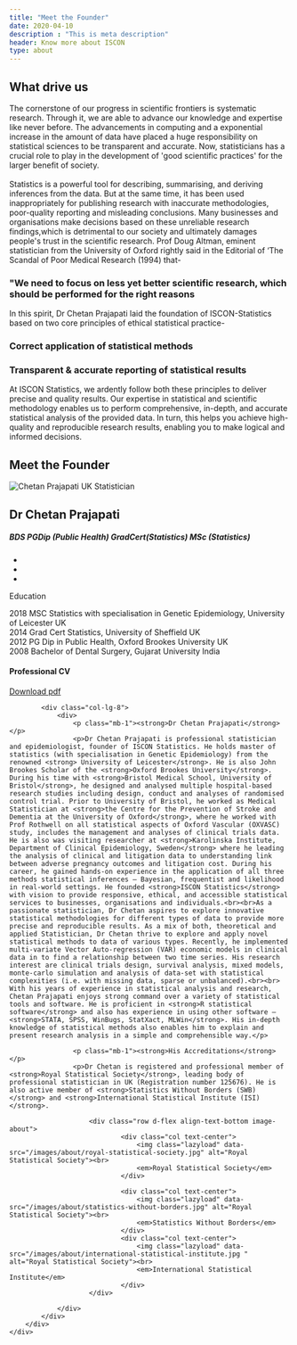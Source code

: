 ```yaml
---
title: "Meet the Founder"
date: 2020-04-10
description : "This is meta description"
header: Know more about ISCON
type: about
---
```

<html>

<div class="section bg4">
    <div class="container">
        <div class="row">
            <div class="col-12 text-center">
                <h2 class="section-title section-title-border mb-4">What drive us</h2>
                <p> The cornerstone of our progress in scientific frontiers is systematic research. Through it, we are able to advance our knowledge and expertise like never before. The advancements in computing and a exponential increase in the amount of data have placed a huge responsibility on statistical sciences to be transparent and accurate. Now, statisticians has a crucial role to play in the development of 'good scientific practices' for the larger benefit of society. <br> <br> Statistics is a powerful tool for describing, summarising, and deriving inferences from the data. But at the same time, it has been used inappropriately for publishing research with inaccurate methodologies, poor-quality reporting and misleading conclusions. Many businesses and organisations  make decisions based on these unreliable research findings,which is detrimental to our society and ultimately damages people's trust in the scientific research. Prof Doug Altman, eminent statistician from the University of Oxford rightly said in the Editorial of ‘The Scandal of Poor Medical Research (1994) that-</p>
            </div>
        </div>
    </div>
</div>
<div class="section">
    <div class="container">
        <div class="row">
            <div class="col-12 text-center">
                <h3> "We need to focus on less yet better scientific research, which should be performed for the right reasons</h3>
            </div>
        </div>
    </div>
</div>
<div class="section bg-secondary">
    <div class="container">
        <div class="row">
            <div class="col-12 text-center text-white">
                <p class="text-white">In this spirit, Dr Chetan Prajapati laid the foundation of ISCON-Statistics based on two core principles of ethical statistical practice-</p>
                <h3 class="text-white">Correct application of statistical methods</h3>
                <h3 class="text-white">Transparent & accurate reporting of statistical results</h3>
            </div>
        </div>
    </div>
</div>
<div class="section bg4">
    <div class="container">
        <div class="row">
            <div class="col-12 text-center">
                <p> At ISCON Statistics, we ardently follow both these principles to deliver precise and quality results. Our expertise in statistical and scientific methodology enables us to perform comprehensive, in-depth, and accurate statistical analysis of the provided data. In turn, this helps you achieve high-quality and reproducible research results, enabling you to make logical and informed decisions.</p>
            </div>
        </div>
    </div>
</div>



<div class="section">
    <div class="container">
        <div class="row">
            <div class="col-12 text-center mb-2">
                <h2 class="section-title section-title-border mb-4">Meet the Founder</h2>
            </div>
            <aside class="col-lg-4">
                <div>
                    <img class="lazyload img-fluid w-100 rounded-top" data-src="/images/about/chetan-statistician-UK-big.svg" alt="Chetan Prajapati UK Statistician">
                    <div class="py-2 px-4 pb-3">
                        <div class="py-2 border-bottom">
                            <h2 class="d-inline-block m-0">Dr Chetan Prajapati</h2>
                        </div>
                        <div class="py-2 border-bottom">
                            <h5 class="mb-0">BDS PGDip (Public Health) GradCert(Statistics) MSc (Statistics)</h5>
                        </div>
                        <div class="py-3 border-bottom">
                            <ul class="list-inline">
                                <li class="list-inline-item mr-2">
                                    <a class="social-icon-lg bg-facebook" href="#"> <i class="ti-facebook"></i> </a>
                                </li>
                                <li class="list-inline-item mx-2">
                                    <a class="social-icon-lg bg-twitter" href="#"> <i class="ti-twitter-alt"></i> </a>
                                </li>
                                <li class="list-inline-item mx-2">
                                    <a class="social-icon-lg bg-linkedin" href="#"> <i class="ti-linkedin"></i> </a>
                                </li>
                            </ul>
                        </div>
                        <div class="py-2 border-bottom">
                            <p class="font-weight-bold text-dark m-0"> Education</p>
                        </div>
                        <div class="py-1 font-sm">
                            <span class="font-weight-bold text-dark">2018</span>
                            <span class="font-primary">MSC Statistics with specialisation in Genetic Epidemiology, University of Leicester UK</span>
                        </div>
                        <div class="py-1 font-sm">
                            <span class="font-weight-bold text-dark">2014</span>
                            <span class="font-primary">Grad Cert Statistics, University of Sheffield UK</span>
                        </div>
                        <div class="py-1 font-sm">
                            <span class="font-weight-bold text-dark">2012</span>
                            <span class="font-primary">PG Dip in Public Health, Oxford Brookes University UK</span>
                        </div>
                        <div class="py-1 font-sm">
                            <span class="font-weight-bold text-dark">2008</span>
                            <span class="font-primary">Bachelor of Dental Surgery, Gujarat University India</span>
                        </div>
                    </div>
                </div>
                <div class="rounded border py-3 px-4 mb-50">
                    <i class="d-inline-block mr-1 ti-files" style="font-size:20px"></i>
                    <h4 class="mb-1 d-inline-block">Professional CV</h4>
                    <a class="font-secondary text-color d-block ml-4" href="#">Download pdf</a>
                </div>
            </aside>

            <div class="col-lg-8">
                <div>
                    <p class="mb-1"><strong>Dr Chetan Prajapati</strong></p>
                    <p>Dr Chetan Prajapati is professional statistician and epidemiologist, founder of ISCON Statistics. He holds master of statistics (with specialisation in Genetic Epidemiology) from the renowned <strong> University of Leicester</strong>. He is also John Brookes Scholar of the <strong>Oxford Brookes University</strong>. During his time with <strong>Bristol Medical School, University of Bristol</strong>, he designed and analysed multiple hospital-based research studies including design, conduct and analyses of randomised control trial. Prior to University of Bristol, he worked as Medical Statistician at <strong>the Centre for the Prevention of Stroke and Dementia at the University of Oxford</strong>, where he worked with Prof Rothwell on all statistical aspects of Oxford Vascular (OXVASC) study, includes the management and analyses of clinical trials data. He is also was visiting researcher at <strong>Karolinska Institute, Department of Clinical Epidemiology, Sweden</strong> where he leading the analysis of clinical and litigation data to understanding link between adverse pregnancy outcomes and litigation cost. During his career, he gained hands-on experience in the application of all three methods statistical inferences – Bayesian, frequentist and likelihood in real-world settings. He founded <strong>ISCON Statistics</strong> with vision to provide responsive, ethical, and accessible statistical services to businesses, organisations and individuals.<br><br>As a passionate statistician, Dr Chetan aspires to explore innovative statistical methodologies for different types of data to provide more precise and reproducible results. As a mix of both, theoretical and applied Statistician, Dr Chetan thrive to explore and apply novel statistical methods to data of various types. Recently, he implemented multi-variate Vector Auto-regression (VAR) economic models in clinical data in to find a relationship between two time series. His research interest are clinical trials design, survival analysis, mixed models, monte-carlo simulation and analysis of data-set with statistical complexities (i.e. with missing data, sparse or unbalanced).<br><br> With his years of experience in statistical analysis and research, Chetan Prajapati enjoys strong command over a variety of statistical tools and software. He is proficient in <strong>R statistical software</strong> and also has experience in using other software – <strong>STATA, SPSS, WinBugs, StatXact, MLWin</strong>. His in-depth knowledge of statistical methods also enables him to explain and present research analysis in a simple and comprehensible way.</p>

                    <p class="mb-1"><strong>His Accreditations</strong></p>
                    <p>Dr Chetan is registered and professional member of <strong>Royal Statistical Society</strong>, leading body of professional statistician in UK (Registration number 125676). He is also active member of <strong>Statistics Without Borders (SWB)</strong> and <strong>International Statistical Institute (ISI)</strong>.

                        <div class="row d-flex align-text-bottom image-about">
                                <div class="col text-center">
                                    <img class="lazyload" data-src="/images/about/royal-statistical-society.jpg" alt="Royal Statistical Society"><br>
                                    <em>Royal Statistical Society</em>
                                </div>

                                <div class="col text-center">
                                    <img class="lazyload" data-src="/images/about/statistics-without-borders.jpg" alt="Royal Statistical Society"><br>
                                    <em>Statistics Without Borders</em>
                                </div>
                                <div class="col text-center">
                                    <img class="lazyload" data-src="/images/about/international-statistical-institute.jpg " alt="Royal Statistical Society"><br>
                                    <em>International Statistical Institute</em>
                                </div>
                        </div>

                </div>
            </div>
        </div>
    </div>
</div>
</html>
